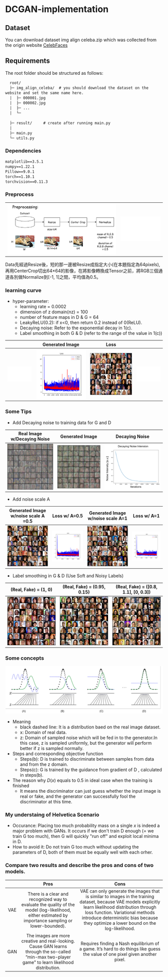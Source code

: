 # DCGAN-implementation



## Dataset
You can download dataset img align celeba.zip which was collected from the origin website [CelebFaces](http://mmlab.ie.cuhk.edu.hk/projects/CelebA.html)

## Requirements
The root folder should be structured as follows:
```
  root/
  ├─ img_align_celeba/  # you should download the dataset on the website and set the same name here.
  |  ├─ 000001.jpg
  |  ├─ 000002.jpg
  |  ├─ ...
  |  └─
  
  ├─ result/     # create after running main.py
  |
  ├─ main.py
  └─ utils.py
```

### Dependencies
```
matplotlib==3.5.1
numpy==1.22.1
Pillow==9.0.1
torch==1.10.1
torchvision==0.11.3
```

### Preprocess
|   |   |
|:--:|:--:|
|![GAN_Preprocessing.png](./image/GAN_Preprocessing.png)|![Dummy](./image/dummy.png)|

Data先經過Resize後，短的那一邊被Resize成指定大小(在本題指定為64pixels),再用CenterCrop切出64×64的影像，在將影像轉換成Tensor之前，將RGB三個通道各別做Normalize到[-1, 1]之間，平均值為0.5。


### learning curve 
- hyper-parameter:
    - learning rate = 0.0002
    - dimension of z domain(nz) = 100
    - number of feature maps in D & G = 64
    - LeakyReLU(0.2): if x<0, then return 0.2 instead of 0(ReLU).
    - Decaying noise: Refer to the exponential decay in 1(c).
    - Label smoothing in both G & D (refer to the range of the value in 1(c))
    
|   | Generated Image | Loss |  |
|:--:|:--:|:--:|:--:|
|![Dummy](./image/Dummy.png)|![loss](./image/loss.png)|![iter_15500](./image/fake_samples_iter_15500.png)|![Dummy](./image/Dummy.png)|

### Some Tips
- Add Decaying noise to training data for G and D

| Real Image w/Decaying Noise | Generated Image | Decaying Noise |
|:--:|:--:|:--:|
|![GIF_real_add_noise](./image/Add_noise.gif)|![GIF_fake_add_noise](./image/Add_noise_fake.gif)|![PNG_decaying_noise](./image\Strategy.png)|

- Add noise scale A

| Generated Image w/noise scale A =0.5|Loss w/ A=0.5|Generated Image w/noise scale A=1|Loss w/ A=1|
|:--:|:--:|:--:|:--:|
|![fake_A0.5](./image/fake_samples_iter_8241_A0.5.png)|![loss_A0.5](./image/loss_A0.5.png)|![fake_A1](./image/fake_samples_iter_8241_A1.png)|![loss_A1](./image/loss_A1.png)|

- Label smoothing in G & D (Use Soft and Noisy Labels)  

| (Real, Fake) = (1, 0) | (Real, Fake) = (0.95, 0.15) | (Real, Fake) = ([0.8, 1.1], [0, 0.3]) |
|:--:|:--:|:--:|
|![origin](./image\result0_fake_samples_iter_6334.png)|![relabel_fixed](./image\relabel_fixed.png)|![relabel_range](./image\relabel_range.png)|


### Some concepts
![2(a)](./image/2(a).png)
- Meaning
    - black dashed line: It is a distribution baed on the real image dataset.
    - x: Domain of real data.
    - z: Domain of sampled noise which will be fed in to the generator.In this case, z is sampled uniformly, but the generator will perform better if z is sampled normally.
- Steps and corresponding objective function
    - Steps(b): D is trained to discriminate between samples from data and from the z domain.
    - Steps(c): G is trained by the guidance from gradient of D , calculated in steps(b).
- The reason why $D(x)$ equals to 0.5 in ideal case when the training is finished
    - It means the discriminator can just guess whether the input image is real or fake, and the generator can successfully fool the discriminator at this time.

### My understaing of Helvetica Scenario
- Occurance: Placing too much probability mass on a single $x$ is indeed a major problem with GANs. It occurs if we don't train D enough (= we train G too much), then G will quickly "run off" and exploit local minima in D.
- How to avoid it: Do not train G too much without updating the parameters of D, both of them must be equally well with each orher.

### Compare two results and describe the pros and cons of two models.
|  |Pros|Cons|
|:--:|:--:|:--:|
|VAE| There is a clear and recognized way to evaluate the quality of the model (log-likelihood, either estimated by importance sampling or lower-bounded). | VAE can only generate the images that is similar to images in the training dataset, because VAE models explicitly learn likelihood distribution through loss function. Variational methods introduce deterministic bias because they optimize a lower bound on the log-likelihood. |
|GAN| The images are more creative and real-looking. Cause GAN learns through the so-called “min-max two-player game" to learn likelihood distribution.| Requires finding a Nash equilibrium of a game. It’s hard to do things like guess the value of one pixel given another pixel. |



